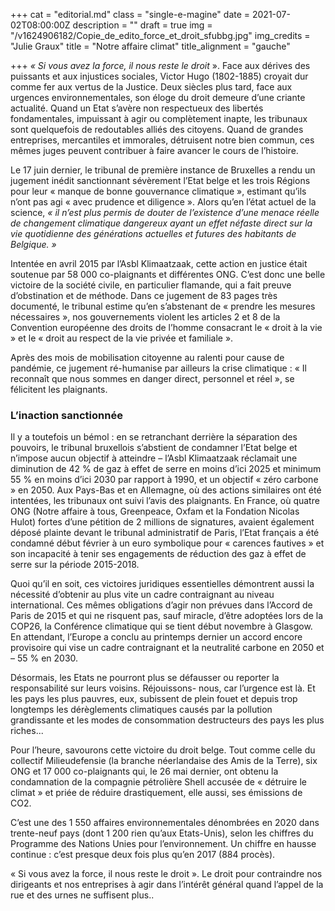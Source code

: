 +++
cat = "editorial.md"
class = "single-e-magine"
date = 2021-07-02T08:00:00Z
description = ""
draft = true
img = "/v1624906182/Copie_de_edito_force_et_droit_sfubbg.jpg"
img_credits = "Julie Graux"
title = "Notre affaire climat"
title_alignment = "gauche"

+++
_« Si vous avez la force, il nous reste le droit_ ». Face aux dérives des puissants et aux injustices sociales, Victor Hugo (1802-1885) croyait dur comme fer aux vertus de la Justice. Deux siècles plus tard, face aux urgences environnementales, son éloge du droit demeure d’une criante actualité. Quand un Etat s’avère non respectueux des libertés fondamentales, impuissant à agir ou complètement inapte, les tribunaux sont quelquefois de redoutables alliés des citoyens. Quand de grandes entreprises, mercantiles et immorales, détruisent notre bien commun, ces mêmes juges peuvent contribuer à faire avancer le cours de l’histoire.

Le 17 juin dernier, le tribunal de première instance de Bruxelles a rendu un jugement inédit sanctionnant sévèrement l’Etat belge et les trois Régions pour leur « manque de bonne gouvernance climatique », estimant qu’ils n’ont pas agi « avec prudence et diligence ». Alors qu’en l’état actuel de la science, _« il n’est plus permis de douter de l’existence d’une menace réelle de changement climatique dangereux ayant un effet néfaste direct sur la vie quotidienne des générations actuelles et futures des habitants de Belgique. »_

Intentée en avril 2015 par l’Asbl Klimaatzaak, cette action en justice était soutenue par 58 000 co-plaignants et différentes ONG. C’est donc une belle victoire de la société civile, en particulier flamande, qui a fait preuve d’obstination et de méthode. Dans ce jugement de 83 pages très documenté, le tribunal estime qu’en s’abstenant de « prendre les mesures nécessaires », nos gouvernements violent les articles 2 et 8 de la Convention européenne des droits de l’homme consacrant le « droit à la vie » et le « droit au respect de la vie privée et familiale ».

Après des mois de mobilisation citoyenne au ralenti pour cause de pandémie, ce jugement ré-humanise par ailleurs la crise climatique : « Il reconnaît que nous sommes en danger direct, personnel et réel », se félicitent les plaignants.

### L’inaction sanctionnée

Il y a toutefois un bémol : en se retranchant derrière la séparation des pouvoirs, le tribunal bruxellois s’abstient de condamner l’Etat belge et n’impose aucun objectif à atteindre – l’Asbl Klimaatzaak réclamait une diminution de 42 % de gaz à effet de serre en moins d’ici 2025 et minimum 55 % en moins d’ici 2030 par rapport à 1990, et un objectif « zéro carbone » en 2050. Aux Pays-Bas et en Allemagne, où des actions similaires ont été intentées, les tribunaux ont suivi l’avis des plaignants. En France, où quatre ONG (Notre affaire à tous, Greenpeace, Oxfam et la Fondation Nicolas Hulot) fortes d’une pétition de 2 millions de signatures, avaient également déposé plainte devant le tribunal administratif de Paris, l’Etat français a été condamné début février à un euro symbolique pour « carences fautives » et son incapacité à tenir ses engagements de réduction des gaz à effet de serre sur la période 2015-2018.

Quoi qu’il en soit, ces victoires juridiques essentielles démontrent aussi la nécessité d’obtenir au plus vite un cadre contraignant au niveau international. Ces mêmes obligations d’agir non prévues dans l’Accord de Paris de 2015 et qui ne risquent pas, sauf miracle, d’être adoptées lors de la COP26, la Conférence climatique qui se tient début novembre à Glasgow. En attendant, l’Europe a conclu au printemps dernier un accord encore provisoire qui vise un cadre contraignant et la neutralité carbone en 2050 et – 55 % en 2030.

Désormais, les Etats ne pourront plus se défausser ou reporter la responsabilité sur leurs voisins. Réjouissons- nous, car l’urgence est là. Et les pays les plus pauvres, eux, subissent de plein fouet et depuis trop longtemps les dérèglements climatiques causés par la pollution grandissante et les modes de consommation destructeurs des pays les plus riches...

Pour l’heure, savourons cette victoire du droit belge. Tout comme celle du collectif Milieudefensie (la branche néerlandaise des Amis de la Terre), six ONG et 17 000 co-plaignants qui, le 26 mai dernier, ont obtenu la condamnation de la compagnie pétrolière Shell accusée de « détruire le climat » et priée de réduire drastiquement, elle aussi, ses émissions de CO2.

C’est une des 1 550 affaires environnementales dénombrées en 2020 dans trente-neuf pays (dont 1 200 rien qu’aux Etats-Unis), selon les chiffres du Programme des Nations Unies pour l’environnement. Un chiffre en hausse continue : c’est presque deux fois plus qu’en 2017 (884 procès).

« Si vous avez la force, il nous reste le droit ». Le droit pour contraindre nos dirigeants et nos entreprises à agir dans l’intérêt général quand l’appel de la rue et des urnes ne suffisent plus..